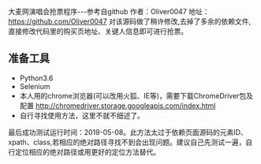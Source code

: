 大麦网演唱会抢票程序---参考自github 作者：Oliver0047  地址：https://github.com/Oliver0047 
对该源码做了稍许修改,去掉了多余的依赖文件,直接修改代码里的购买页地址、关键人信息即可进行抢票。

## 准备工具
* Python3.6
* Selenium
* 本人用的chrome浏览器(可以改用火狐、IE等)，需要下载ChromeDriver包及配置  http://chromedriver.storage.googleapis.com/index.html 
* 自行寻找使用方法，这里不就不细述了。


最后成功测试运行时间：2019-05-08。此方法太过于依赖页面源码的元素ID、xpath、class,若相应的绝对路径寻找不到会出现问题。建议自己先测试一遍，自行定位相应的绝对路径或用更好的定位方法替代。